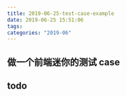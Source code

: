 ```yaml
---
title: 2019-06-25-test-case-example
date: 2019-06-25 15:51:06
tags:
categories: "2019-06"
---
```


## 做一个前端迷你的测试 case

## todo
